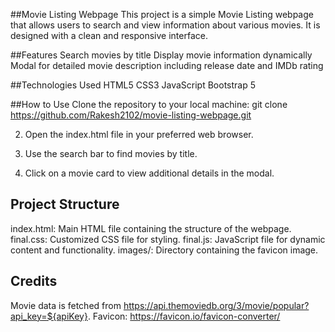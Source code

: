 ##Movie Listing Webpage
This project is a simple Movie Listing webpage that allows users to search and view information about various movies. It is designed with a clean and responsive interface.

##Features
Search movies by title
Display movie information dynamically
Modal for detailed movie description including release date and IMDb rating

##Technologies Used
HTML5
CSS3
JavaScript
Bootstrap 5

##How to Use
Clone the repository to your local machine:
git clone https://github.com/Rakesh2102/movie-listing-webpage.git


2. Open the index.html file in your preferred web browser.

3. Use the search bar to find movies by title.

4. Click on a movie card to view additional details in the modal.

## Project Structure

  index.html: Main HTML file containing the structure of the webpage.
  final.css: Customized CSS file for styling.
  final.js: JavaScript file for dynamic content and functionality.
  images/: Directory containing the favicon image.

## Credits
Movie data is fetched from https://api.themoviedb.org/3/movie/popular?api_key=${apiKey}.
Favicon: https://favicon.io/favicon-converter/
